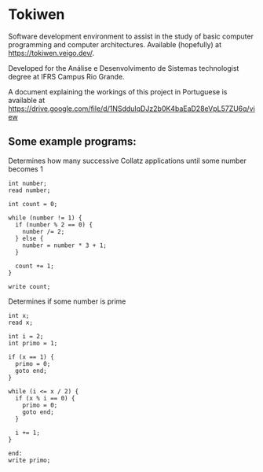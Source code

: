 # Tokiwen

Software development environment to assist in the study of basic computer programming and computer architectures.
Available (hopefully) at <https://tokiwen.veigo.dev/>.

Developed for the Análise e Desenvolvimento de Sistemas technologist degree at IFRS Campus Rio Grande.

A document explaining the workings of this project in Portuguese is available at <https://drive.google.com/file/d/1NSdduIqDJz2b0K4baEaD28eVpL57ZU6q/view>

## Some example programs:

Determines how many successive Collatz applications until some number becomes 1

```
int number;
read number;

int count = 0;

while (number != 1) {
  if (number % 2 == 0) {
    number /= 2;
  } else {
    number = number * 3 + 1;
  }

  count += 1;
}

write count;
```

Determines if some number is prime

```
int x;
read x;

int i = 2;
int primo = 1;

if (x == 1) {
  primo = 0;
  goto end;
}

while (i <= x / 2) {
  if (x % i == 0) {
    primo = 0;
    goto end;
  }

  i += 1;
}

end:
write primo;
```
